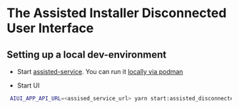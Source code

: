 # The Assisted Installer Disconnected User Interface

## Setting up a local dev-environment

- Start [assisted-service](https://github.com/openshift/assisted-service). You can run it
  [locally via podman](https://github.com/openshift/assisted-service/tree/master/deploy/podman)

- Start UI

```bash
 AIUI_APP_API_URL=<assised_service_url> yarn start:assisted_disconnected_ui
```
